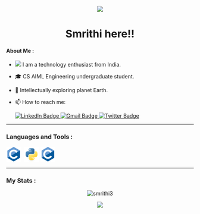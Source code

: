 <p align="center">
  <img src="https://miro.medium.com/v2/resize:fit:2048/1*OohqW5DGh9CQS4hLY5FXzA.png" height="200" />
</p>

<h1 align="center">
  Smrithi here!! 
</h1>


#### About Me :

- <img src="https://media.giphy.com/media/WUlplcMpOCEmTGBtBW/giphy.gif" width="30"> I am a technology enthusiast from India.

- 🎓 CS AIML Engineering undergraduate student.

- :telescope: Intellectually exploring planet Earth.

- :mailbox: How to reach me:
  <div id="badges">
  <a href="www.linkedin.com/in/smrithi-ramesh-887850228">
    <img src="https://img.shields.io/badge/LinkedIn-0D1117?style=for-the-badge&logo=linkedin&logoColor=informational" alt="LinkedIn Badge"/>
  </a>
  <a href="mailto:smrithiramesh22@gmail.com">
    <img src="https://img.shields.io/badge/Email-0D1117?style=for-the-badge&logo=gmail&logoColor=red" alt="Gmail Badge"/>
  </a>
  <a href="https://twitter.com/ramesh_smrithi">
    <img src="https://img.shields.io/badge/Twitter-0D1117?style=for-the-badge&logo=twitter&logoColor=blue" alt="Twitter Badge"/>
  </a>
</div>

---

### Languages and Tools :
<div>
 
 
 
  
  <img src="https://github.com/devicons/devicon/blob/master/icons/c/c-original.svg" title="C" alt="C" width="40" height="40"/>&nbsp;
<img src="https://raw.githubusercontent.com/devicons/devicon/master/icons/python/python-original.svg" alt="python" width="40" height="40"/> 
<img src="https://raw.githubusercontent.com/devicons/devicon/master/icons/c/c-original.svg" alt="c" width="40" height="40"/> 
</div>

---

### My Stats :
<p align="center"><img src="http://github-readme-streak-stats.herokuapp.com?user=smrithi3&theme=github-dark-blue&hide_border=true" alt="smrithi3"/>
<p align="center"><img src="https://github-readme-stats.vercel.app/api?username=smrithi3&theme=github_dark&show_icons=true&count_private=true&hide_border=true"/>
